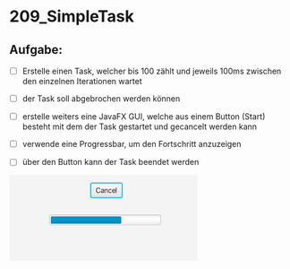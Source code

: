 # 209_SimpleTask

## Aufgabe:
- [ ] Erstelle einen Task, welcher bis 100 zählt und jeweils 100ms zwischen den einzelnen Iterationen wartet
- [ ] der Task soll abgebrochen werden können
- [ ] erstelle weiters eine JavaFX GUI, welche aus einem Button (Start) besteht mit dem der Task gestartet und gecancelt werden kann
- [ ] verwende eine Progressbar, um den Fortschritt anzuzeigen
- [ ] über den Button kann der Task beendet werden


![Anwendung](209.png)
